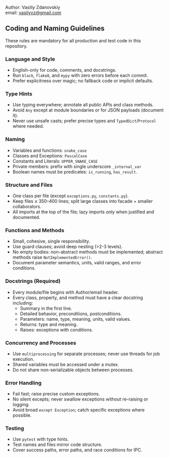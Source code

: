Author: Vasiliy Zdanovskiy  
email: vasilyvz@gmail.com

## Coding and Naming Guidelines

These rules are mandatory for all production and test code in this repository.

### Language and Style
- English-only for code, comments, and docstrings.
- Run `black`, `flake8`, and `mypy` with zero errors before each commit.
- Prefer explicitness over magic; no fallback code or implicit defaults.

### Type Hints
- Use typing everywhere; annotate all public APIs and class methods.
- Avoid `Any` except at module boundaries or for JSON payloads (document it).
- Never use unsafe casts; prefer precise types and `TypedDict`/`Protocol` where needed.

### Naming
- Variables and functions: `snake_case`
- Classes and Exceptions: `PascalCase`
- Constants and Literals: `UPPER_SNAKE_CASE`
- Private members: prefix with single underscore `_internal_var`
- Boolean names must be predicates: `is_running`, `has_result`.

### Structure and Files
- One class per file (except `exceptions.py`, `constants.py`).
- Keep files ≤ 350–400 lines; split large classes into facade + smaller collaborators.
- All imports at the top of the file; lazy imports only when justified and documented.

### Functions and Methods
- Small, cohesive, single responsibility.
- Use guard clauses; avoid deep nesting (>2-3 levels).
- No empty bodies: non-abstract methods must be implemented; abstract methods raise `NotImplementedError()`.
- Document parameter semantics, units, valid ranges, and error conditions.

### Docstrings (Required)
- Every module/file begins with Author/email header.
- Every class, property, and method must have a clear docstring including:
  - Summary in the first line.
  - Detailed behavior, preconditions, postconditions.
  - Parameters: name, type, meaning, units, valid values.
  - Returns: type and meaning.
  - Raises: exceptions with conditions.

### Concurrency and Processes
- Use `multiprocessing` for separate processes; never use threads for job execution.
- Shared variables must be accessed under a mutex.
- Do not share non-serializable objects between processes.

### Error Handling
- Fail fast; raise precise custom exceptions.
- No silent excepts; never swallow exceptions without re-raising or logging.
- Avoid broad `except Exception`; catch specific exceptions where possible.

### Testing
- Use `pytest` with type hints.
- Test names and files mirror code structure.
- Cover success paths, error paths, and race conditions for IPC.



